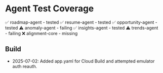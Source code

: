 # Agent Test Coverage

✅ roadmap-agent - tested
✅ resume-agent - tested
✅ opportunity-agent - tested
⚠️ anomaly-agent - failing
✅ insights-agent - tested
⚠️ trends-agent - failing
❌ alignment-core - missing

## Build
- 2025-07-02: Added app.yaml for Cloud Build and attempted emulator auth reauth.
